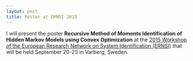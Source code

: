 ```yaml
---
layout: post
title: Poster at ERNSI 2015
---
```


I will present the poster **Recursive Method of Moments Identification of
Hidden Markov Models using Convex Optimization** at the [2015 Workshop of
the European Research Network on System Identification
(ERNSI)](http://www.control.isy.liu.se/en/conferences/ernsi2015/) that will be
held September 20-23 in Varberg, Sweden.

